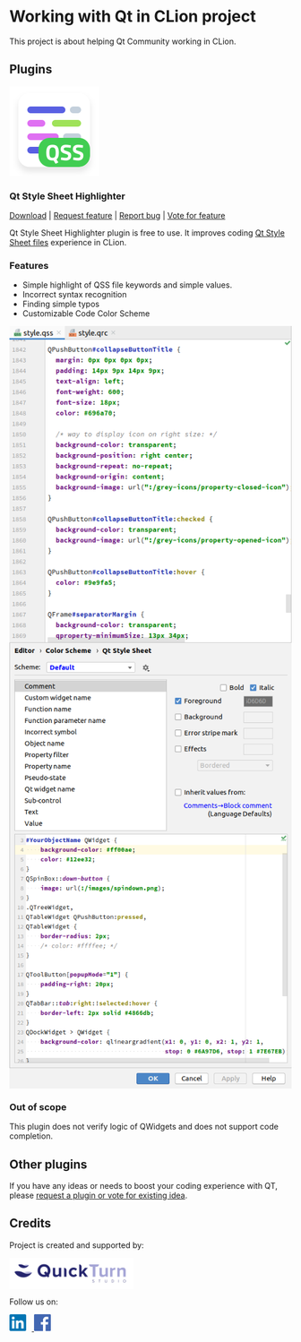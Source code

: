 # Working with Qt in CLion project

This project is about helping Qt Community working in CLion.

## Plugins

![QssHighlighterLogo](resources/QssHighlighterLogo.svg)

###  Qt Style Sheet Highlighter

[Download](https://www.quickturnstudio.com)
| [Request feature](https://github.com/Quick-Turn-Studio/CLionSupportForQt/issues)
| [Report bug](https://github.com/Quick-Turn-Studio/CLionSupportForQt/issues)
| [Vote for feature](https://github.com/Quick-Turn-Studio/CLionSupportForQt/issues)   

Qt Style Sheet Highlighter plugin is free to use.
It improves coding [Qt Style Sheet files](https://doc.qt.io/qt-5/stylesheet.html) experience in CLion.

### Features

* Simple highlight of QSS file keywords and simple values.
* Incorrect syntax recognition
* Finding simple typos 
* Customizable Code Color Scheme

<img align="center" src="resources/qss-highlighter-screen.png" alt="QSS-Highlighter-screen"/>

<br/>

<img align="center" src="resources/qss-highlighter-color-scheme-editor.png" alt="QSS-Highlighter-color-scheme"/>

### Out of scope

This plugin does not verify logic of QWidgets and does not support code completion.   

## Other plugins
If you have any ideas or needs to boost your coding experience with QT, please [request a plugin or vote for existing idea](https://github.com/Quick-Turn-Studio/CLionSupportForQt/issues).

## Credits

Project is created and supported by:

<a href="https://quickturnstudio.com/qtgithub">
    <img align="middle" width="222" src="resources/quick-turn-studio-logo.png" alt="Quick Turn Studio website"/>
</a>

Follow us on:
<div style="text-align: center; display: inline-block; ">
    <a  href="https://www.linkedin.com/company/quick-turn-studio">
        <img style="margin-right: 10px;" src="resources/linkedin-logo.png" alt="LinkedIn" width="30"/>
    </a>    
    <a href="https://www.facebook.com/QuickTurnStudio/">
        <img src="resources/facebook-logo.png" alt="Facebook" width="30"/>
    </a>
</div>